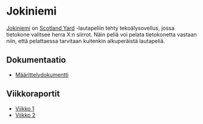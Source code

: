 # Jokiniemi

[Jokiniemi](https://goo.gl/maps/pHLbsLvxCWHvN65N9) on [Scotland Yard](https://fi.wikipedia.org/wiki/Scotland_Yard_(lautapeli)) -lautapeliin tehty tekoälysovellus, jossa tietokone valitsee herra X:n siirrot. Näin peliä voi pelata tietokonetta vastaan niin, että pelattaessa tarvitaan kuitenkin alkuperäistä lautapeliä.

## Dokumentaatio

- [Määrittelydokumentti](dokumentaatio/maarittely.md)

## Viikkoraportit

- [Viikko 1](dokumentaatio/viikko1/viikko1.md)
- [Viikko 2](dokumentaatio/viikko2/viikko2.md)
